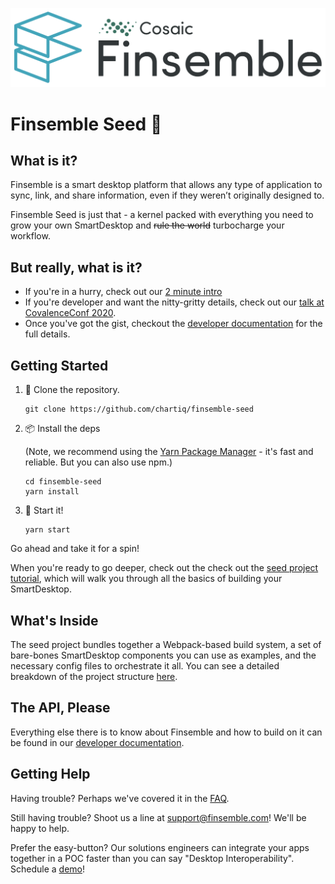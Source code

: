 [![Finsemble SmartDesktop](./assets/img/Finsemble_Logo_Dark.svg)](https://documentation.finsemble.com/)

# Finsemble Seed 🌱

## What is it?

Finsemble is a smart desktop platform that allows any type of application to
sync, link, and share information, even if they weren’t originally designed to.

Finsemble Seed is just that - a kernel packed with everything you need to grow
your own SmartDesktop and <del>rule the world</del> turbocharge your workflow.

## But really, what is it?

- If you're in a hurry, check out our
  [2 minute intro](https://www.youtube.com/watch?v=Y_CL7nrowL8)
- If you're developer and want the nitty-gritty details, check out our
  [talk at CovalenceConf 2020](https://www.youtube.com/watch?v=3dNzaNN3unA&t=377s).
- Once you've got the gist, checkout the
  [developer documentation](https://documentation.finsemble.com/) for the full
  details.

## Getting Started

1. 📡 Clone the repository.
   ```
   git clone https://github.com/chartiq/finsemble-seed
   ```
2. 📦 Install the deps

   (Note, we recommend using the [Yarn Package Manager](https://yarnpkg.com/) -
   it's fast and reliable. But you can also use npm.)

   ```
   cd finsemble-seed
   yarn install
   ```

3. 🚀 Start it!
   ```
   yarn start
   ```

Go ahead and take it for a spin!

When you're ready to go deeper, check out the check out the
[seed project tutorial](https://www.chartiq.com/tutorials/?slug=finsemble),
which will walk you through all the basics of building your SmartDesktop.

## What's Inside

The seed project bundles together a Webpack-based build system, a set of
bare-bones SmartDesktop components you can use as examples, and the necessary
config files to orchestrate it all. You can see a detailed breakdown of the
project structure [here](./ProjectStructure.md).

## The API, Please

Everything else there is to know about Finsemble and how to build on it can be
found in our [developer documentation](https://documentation.finsemble.com/).

## Getting Help

Having trouble? Perhaps we've covered it in the
[FAQ](https://documentation.finsemble.com/tutorial-FAQ.html).

Still having trouble? Shoot us a line at support@finsemble.com! We'll be happy
to help.

Prefer the easy-button? Our solutions engineers can integrate your apps together
in a POC faster than you can say "Desktop Interoperability". Schedule a
[demo](https://cosaic.io/contact)!

